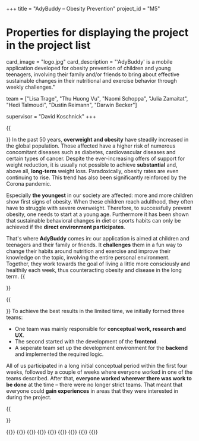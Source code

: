 +++
title = "AdyBuddy – Obesity Prevention"
project_id = "M5"

# Properties for displaying the project in the project list
card_image = "logo.jpg"
card_description = "‘AdyBuddy' is a mobile application developed for obesity prevention of children and young teenagers, involving their family and/or friends to bring about effective sustainable changes in their nutritional and exercise behavior through weekly challenges."


team = ["Lisa Trage", "Thu Huong Vu", "Naomi Schoppa", "Julia Zamaitat", "Hedi Talmoudi", "Dustin Reimann", "Darwin Becker"]

supervisor = "David Koschnick"
+++

{{<section title="Our Goal">}}
In the past 50 years, **overweight and obesity** have steadily increased in the global population. Those affected have a higher risk of numerous concomitant diseases such as diabetes, cardiovascular diseases and certain types of cancer. Despite the ever-increasing offers of support for weight reduction, it is usually not possible to achieve **substantial** and, above all, **long-term** weight loss. Paradoxically, obesity rates are even continuing to rise. This trend has also been significantly reinforced by the Corona pandemic.

Especially **the youngest** in our society are affected: more and more children show first signs of obesity. When these children reach adulthood, they often have to struggle with severe overweight. Therefore, to successfully prevent obesity, one needs to start at a young age. Furthermore it has been shown that sustainable behavioral changes in diet or sports habits can only be achieved if the **direct environment participates**.

That's where **AdyBuddy** comes in: our application is aimed at children and teenagers and their family or friends. It **challenges** them in a fun way to change their habits around nutrition and exercise and improve their knowledge on the topic, involving the entire personal environment. Together, they work towards the goal of living a little more consciously and healthily each week, thus counteracting obesity and disease in the long term.
{{</section>}}

{{<section title="The Team">}}
To achieve the best results in the limited time, we initially formed three teams:
- One team was mainly responsible for **conceptual work, research and UX**.
- The second started with the development of the **frontend**.
- A seperate team set up the development environment for the **backend** and implemented the required logic.

All of us participated in a long initial conceptual period within the first four weeks, followed by a couple of weeks where everyone worked in one of the teams described. After that, **everyone worked wherever there was work to be done** at the time – there were no longer strict teams. That meant that everyone could **gain experiences** in areas that they were interested in during the project.

{{</section >}}

{{<gallery>}}
{{<team-member image="lisa.jpg" name="Lisa Trage">}}
{{<team-member image="dustin.jpg" name="Dustin Reimann">}}
{{<team-member image="naomi.jpg" name="Naomi Schoppa">}}
{{<team-member image="julia.jpg" name="Julia Zamaitat">}}
{{<team-member image="hedi.jpg" name="Hedi Talmoudi">}}
{{<team-member image="huong.jpg" name="Thu Huong Vu">}}
{{<team-member image="darwin.jpg" name="Darwin Becker">}}
{{</gallery>}}

